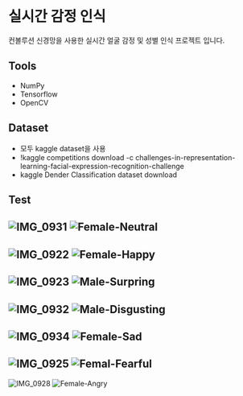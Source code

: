 # 실시간 감정 인식

컨볼루션 신경망을 사용한 실시간 얼굴 감정 및 성별 인식 프로젝트 입니다.

## Tools

- NumPy
- Tensorflow
- OpenCV

## Dataset
   - 모두 kaggle dataset을 사용
   - !kaggle competitions download -c challenges-in-representation-learning-facial-expression-recognition-challenge
   - kaggle Dender Classification dataset download

## Test
![IMG_0931](https://user-images.githubusercontent.com/80025812/236637212-48f05a49-bcbf-4c76-88a6-edfd170149c0.jpg)                 ![Female-Neutral](https://user-images.githubusercontent.com/80025812/236637701-d0bd00f2-bbde-46c9-a9ee-8712f5768d9a.png)
---------------------------------------
![IMG_0922](https://user-images.githubusercontent.com/80025812/236637797-c30ce447-c8f0-4209-9dff-6f8d6daa0597.jpg)                 ![Female-Happy](https://user-images.githubusercontent.com/80025812/236637782-dec9b9db-a701-478c-b649-6cfa897d77fd.png)
---------------------------------------
![IMG_0923](https://user-images.githubusercontent.com/80025812/236637825-01baee83-3c20-408e-ac0c-364c7cc365fb.jpg)                 ![Male-Surpring](https://user-images.githubusercontent.com/80025812/236637788-6a8c99ab-776f-4b6c-b0aa-5d99ce6ffa32.png)
---------------------------------------
![IMG_0932](https://user-images.githubusercontent.com/80025812/236637855-6cb17db7-05cb-4177-a396-77157e8772a8.jpg)                 ![Male-Disgusting](https://user-images.githubusercontent.com/80025812/236637787-90a4b5a4-07a7-4bf9-852f-45b1ba60f8f1.png)
---------------------------------------
![IMG_0934](https://user-images.githubusercontent.com/80025812/236637943-cd6ca60b-fcfe-4689-b7a5-6e4661695156.jpg)                 ![Female-Sad](https://user-images.githubusercontent.com/80025812/236637786-4f8db0f1-c4cc-4c68-a90a-ecc12a568db1.png)
---------------------------------------
![IMG_0925](https://user-images.githubusercontent.com/80025812/236637969-1cc50832-ddcd-49e9-aa54-1608f12e0629.jpg)                 ![Femal-Fearful](https://user-images.githubusercontent.com/80025812/236637776-94ece0fe-c966-48f7-b3e9-39b038d336d5.png)
---------------------------------------
![IMG_0928](https://user-images.githubusercontent.com/80025812/236637995-4eb40096-a20c-4c9d-8807-94c3a3606b19.jpg)                 ![Female-Angry](https://user-images.githubusercontent.com/80025812/236637778-0b1146a1-c911-40a9-bf86-cc61b7843e18.png)

